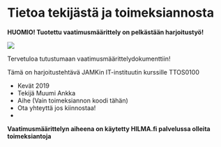 # Tietoa tekijästä ja toimeksiannosta

**HUOMIO! Tuotettu vaatimusmäärittely on pelkästään harjoitustyö!**


![](https://openclipart.org/image/300px/svg_to_png/249638/AbstractDesign288.png)


Tervetuloa tutustumaan vaatimusmäärittelydokumenttiin!

Tämä on harjoitustehtävä JAMKin IT-instituutin kurssille TTOS0100 

* Kevät 2019
* Tekijä Muumi Ankka
* Aihe (Vain toimeksiannon koodi tähän)
* Ota yhteyttä jos kiinnostaa!
* 

**Vaatimusmäärittelyn aiheena on käytetty HILMA.fi palvelussa olleita toimeksiantoja**




